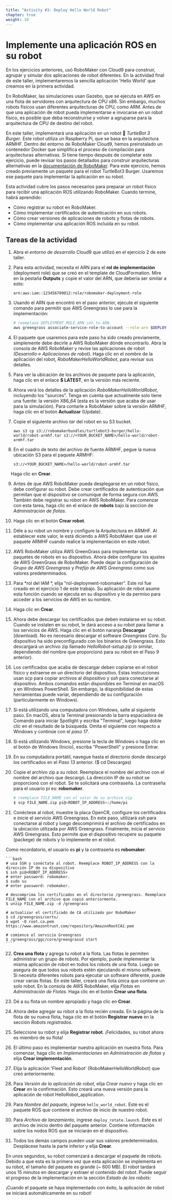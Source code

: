 ```yaml
---
title: "Activity #3: Deploy Hello World Robot"
chapter: true
weight: 10
---
```



# Implemente una aplicación ROS en su robot

En los ejercicios anteriores, usó RoboMaker con Cloud9 para construir, agrupar y simular dos aplicaciones de robot diferentes. En la actividad final de este taller, implementaremos la sencilla aplicación 'Hello World' que creamos en la primera actividad.

En RoboMaker, las simulaciones usan Gazebo, que se ejecuta en AWS en una flota de servidores con arquitectura de CPU x86. Sin embargo, muchos robots físicos usan diferentes arquitecturas de CPU, como ARM. Antes de que una aplicación de robot pueda implementarse e invocarse en un robot físico, es posible que deba reconstruirse y volver a agruparse para la arquitectura de CPU de destino del robot.

En este taller, implementará una aplicación en un robot 🤖 *TurtleBot 3 Burger*. Este robot utiliza un Raspberry Pi, que se basa en la arquitectura ARMHF. Dentro del entorno de RoboMaker Cloud9, hemos preinstalado un contenedor Docker que simplifica el proceso de compilación para arquitecturas alternativas. Si tiene tiempo después de completar este ejercicio, puede revisar los pasos detallados para construir arquitecturas alternativas en la [documentación de RoboMaker](https://docs.aws.amazon.com/robomaker/latest/dg/gs-deploy.html ). Para este ejercicio, hemos creado previamente un paquete para el robot TurtleBot3 Burger. Usaremos ese paquete para implementar la aplicación en su robot.

Esta actividad cubre los pasos necesarios para preparar un robot físico para recibir una aplicación ROS utilizando RoboMaker. Cuando termine, habrá aprendido:

* Cómo registrar su robot en RoboMaker.
* Cómo implementar certificados de autenticación en sus robots.
* Cómo crear versiones de aplicaciones de robots y flotas de robots.
* Cómo implementar una aplicación ROS incluida en su robot.

## Tareas de la actividad

1. Abra el *entorno de desarrollo* Cloud9 que utilizó en el ejercicio 2 de este taller.

2. Para esta actividad, necesita el ARN para el **rol de implementación** (deployment role) que se creó en el template de CloudFormation. Mire en la pestaña **Outputs** y copie el valor del ARN, que debería ser similar a esto:

    ```text
    arn:aws:iam::123456789012:role/robomaker-deployment-role
    ```

3. Usando el ARN que encontró en el paso anterior, ejecute el siguiente comando para permitir que AWS Greengrass lo use para la implementación:

    ```bash
    # reemplaza DEPLOYMENT_ROLE_ARN con tu ARN
    aws greengrass associate-service-role-to-account --role-arn $DEPLOYMENT_ROLE_ARN
    ```

4. El paquete que usaremos para este paso ha sido creado previamente, simplemente debe decirle a AWS RoboMaker dónde encontrarlo. Abra la consola de AWS RoboMaker y revise las aplicaciones de robot *(Desarrollo-> Aplicaciones de robot)*. Haga clic en el nombre de la aplicación del robot, *RoboMakerHelloWorldRobot*, para revisar sus detalles.

5. Para ver la ubicación de los archivos de paquete para la aplicación, haga clic en el enlace **$ LATEST**, en la versión más reciente.

6. Ahora verá los detalles de la aplicación *RoboMakerHelloWorldRobot*, incluyendo los "sources". Tenga en cuenta que actualmente solo tiene una fuente: la versión X86_64 (esta es la versión que acaba de usar para la simulación). Para contarle a RoboMaker sobre la versión ARMHF, haga clic en el botón **Actualizar** (Update).

7. Copie el siguiente archivo *tar* del robot en su S3 bucket.

    ```text
    aws s3 cp s3://robomakerbundles/turtlebot3-burger/hello-world/robot-armhf.tar s3://<YOUR_BUCKET_NAME>/hello-world/robot-armhf.tar
    ```

8. En el cuadro de texto del archivo de fuente ARMHF, pegue la nueva ubicación S3 para el paquete ARMHF:


    ```text
    s3://<YOUR_BUCKET_NAME>/hello-world/robot-armhf.tar
    ```
    
    Haga clic en **Crear**.

9. Antes de que AWS RoboMaker pueda desplegarse en un robot físico, debe configurar su robot. Debe crear certificados de autenticación que permitan que el dispositivo se comunique de forma segura con AWS. También debe registrar su robot en AWS RoboMaker. Para comenzar con esta tarea, haga clic en el enlace de **robots** bajo la seccion de *Administración de flotas*.

10. Haga clic en el botón **Crear robot**.

11. Déle a su robot un nombre y configure la Arquitectura en ARMHF. Al establecer este valor, le está diciendo a AWS RoboMaker que use el paquete ARMHF cuando realice la implementación en este robot.

12. AWS RoboMaker utiliza AWS GreenGrass para implementar sus paquetes de robots en su dispositivo. Ahora debe configurar los ajustes de AWS GreenGrass de RoboMaker. Puede dejar la configuración de *Grupo de AWS Greengrass* y *Prefijo de AWS Greengrass* como sus valores predeterminados.

13. Para *rol del IAM *, elija "rol-deployment-robomaker". Este rol fue creado en el ejercicio 1 de este trabajo. Su aplicación de robot asume esta función cuando se ejecuta en su dispositivo y le da permiso para acceder a los servicios de AWS en su nombre.

14. Haga clic en **Crear**.

15. Ahora debe descargar los certificados que deben instalarse en su robot. Cuando se instalen en su robot, le dará acceso a su robot para llamar a los servicios de AWS. Haga clic en el botón naranja **Descargar** (download). No es necesario descargar el software *Greengrass Core*. Su dispositivo ha sido preconfigurado con los binarios de Greengrass. Esto descargará un archivo zip llamado *HelloRobot-setup.zip* (o similar, dependiendo del nombre que proporcionó para su robot en el Paso 9 anterior).

16. Los certificados que acaba de descargar deben copiarse en el robot físico y extraerse en un directorio del dispositivo. Estas instrucciones usan *scp* para copiar archivos al dispositivo y *ssh* para conectarse al dispositivo. Ambos comandos están disponibles en Terminal en macOS y en Windows PowerShell. Sin embargo, la disponibilidad de estas herramientas puede variar, dependiendo de su configuración (particularmente en Windows).

17. Si está utilizando una computadora con Windows, salte al siguiente paso. En macOS, abra la Terminal presionando la barra espaciadora de Comando para iniciar Spotlight y escriba "Terminal", luego haga doble clic en el resultado de la búsqueda. Omita el siguiente con respecto a Windows y continúe con el *paso 17*.

18. Si está utilizando Windows, presione la tecla de Windows o haga clic en el botón de Windows (Inicio), escriba "PowerShell" y presione Entrar.

19. En su computadora portátil, navegue hasta el directorio donde descargó los certificados en el *Paso 13* anterior. ($ cd Descargas)

20. Copie el archivo zip a su robot. Reemplace el nombre del archivo con el nombre del archivo que descargó. La dirección IP de su robot se proporcionó con el robot. Se te solicitará una contraseña. La contraseña para el usuario pi es: **robomaker**.

    ```bash
    # reemplace FILE_NAME con el valor de su archivo zip
    $ scp FILE_NAME.zip pi@<ROBOT_IP_ADDRESS>:/home/pi
    ```

21. Conéctese al robot, muestre la placa OpenCR, configure los certificados e inicie el servicio AWS Greengrass. En este paso, utilizará *ssh* para conectarse al robot y luego descomprimirá el archivo de certificados en la ubicación utilizada por AWS Greengrass. Finalmente, inicia el servicio AWS Greengrass. Esto permite que el dispositivo recupere su paquete (packege) de robots y lo implemente en el robot. 

Como recordatorio, el usuario es **pi** y la contraseña es **robomaker**.
    
    ```bash
    # usa SSH y conéctate al robot. Reemplace ROBOT_IP_ADDRESS con la dirección IP de su dispositivo
    $ ssh pi@<ROBOT_IP_ADDRESS>
    # enter password: robomaker.
    $ sudo su
    # enter password: robomaker.

    # descomprima los certificados en el directorio /greengrass. Reemplace FILE_NAME con el archivo que copió anteriormente.
    $ unzip FILE_NAME.zip -d /greengrass

    # actualizar el certificado de CA utilizado por RoboMaker 
    $ cd /greengrass/certs/
    $ wget -O root.ca.pem https://www.amazontrust.com/repository/AmazonRootCA1.pem

    # comience el servicio Greengrass
    $ /greengrass/ggc/core/greengrassd start
    ```
    

22. **Crea una flota** y agrega tu robot a la flota. Las flotas le permiten administrar un grupo de robots. Por ejemplo, puede implementar la misma aplicación de robot en todos los robots de una flota. Luego se asegura de que todos sus robots estén ejecutando el mismo software. Si necesita diferentes robots para ejecutar un software diferente, puede crear varias flotas. En este taller, creará una flota única que contiene un solo robot. En la consola de AWS RoboMaker, elija *Flotas* en *Administración de Flotas*. Haga clic en el botón **Crear una flota**.

23. Dé a su flota un nombre apropiado y haga clic en **Crear**.

24. Ahora debe agregar su robot a la flota recién creada. En la página de la flota de su nueva flota, haga clic en el botón **Registrar nuevo** en la sección *Robots registrados*.

25. Seleccione su robot y elija **Registrar robot**. ¡Felicidades, su robot ahora es miembro de su flota! 

26. El último paso es implementar nuestra aplicación en nuestra flota. Para comenzar, haga clic en *Implementaciones* en *Administración de flotas* y elija **Crear implementación**.

27. Elija la aplicación 'Fleet and Robot' (RoboMakerHelloWorldRobot) que creó anteriormente.

28. Para *Versión de la aplicación de robot*, elija *Crear nuevo* y haga clic en **Crear** en la confirmación. Esto creará una nueva versión para la aplicación de robot HelloRobot_application.

29. Para *Nombre del paquete*, ingrese `hello_world_robot`. Este es el paquete ROS que contiene el archivo de inicio de nuestro robot.

30. Para *Archivo de lanzamiento*, ingrese `deploy_rotate.launch`. Este es el archivo de inicio dentro del paquete anterior. Contiene información sobre los nodos ROS que se iniciarán en el dispositivo.

31. Todos los demás campos pueden usar sus valores predeterminados. Desplácese hasta la parte inferior y elija **Crear**.

En unos segundos, su robot comenzará a descargar el paquete de robots. Debido a que esta es la primera vez que esta aplicación se implementa en su robot, el tamaño del paquete es grande (~ 600 MB). El robot tardará unos 15 minutos en descargar y extraer el contenido del robot. Puede seguir el progreso de la implementación en la sección *Estado de los robots*:



¡Cuando el paquete se haya implementado con éxito, la aplicación de robot se iniciará automáticamente en su robot! 





